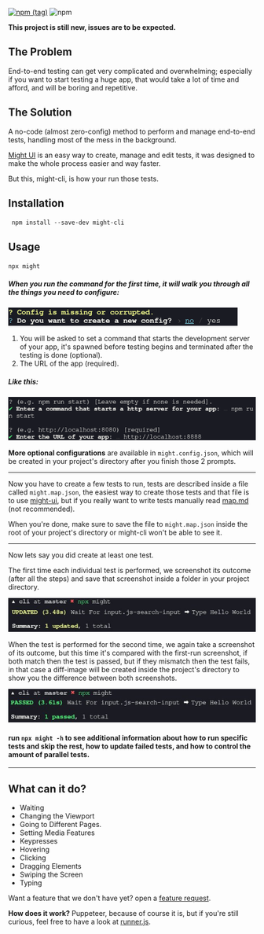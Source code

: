 [![npm (tag)](https://img.shields.io/npm/v/might-cli/latest)](http://npmjs.com/package/might-cli)
![npm](https://img.shields.io/npm/dm/might-cli)

**This project is still new, issues are to be expected.**

## The Problem

End-to-end testing can get very complicated and overwhelming; especially if you want to start testing a huge app, that would take a lot of time and afford, and will be boring and repetitive.

## The Solution

A no-code (almost zero-config) method to perform and manage end-to-end tests, handling most of the mess in the background.

[Might UI](https://github.com/ItsKerolos/Might) is an easy way to create, manage and edit tests, it was designed to make the whole process easier and way faster.

But this, might-cli, is how your run those tests.

## Installation
`
npm install --save-dev might-cli`

## Usage

`npx might`

##### When you run the command for the first time, it will walk you through all the things you need to configure:

[![](./screenshots/1.png)](https://github.com/ItsKerolos/might-cli/raw/master/screenshots/1.png)

1. You will be asked to set a command that starts the development server of your app, it's spawned before testing begins and terminated after the testing is done (optional).
2. The URL of the app (required).

##### Like this:
[![](./screenshots/2.png)](https://github.com/ItsKerolos/might-cli/raw/master/screenshots/2.png)

**More optional configurations** are available in `might.config.json`, which will be created in your project's directory after you finish those 2 prompts.

---

Now you have to create a few tests to run, tests are described inside a file called `might.map.json`, the easiest way to create those tests and that file is to use [might-ui](https://github.com/ItsKerolos/Might), but if you really want to write tests manually read [map.md](https://github.com/ItsKerolos/might-cli/blob/master/map.md) (not recommended).

When you're done, make sure to save the file to `might.map.json` inside the root of your project's directory or might-cli won't be able to see it.

---

Now lets say you did create at least one test.

The first time each individual test is performed, we screenshot its outcome (after all the steps) and save that screenshot inside a folder in your project directory.

[![](./screenshots/3.png)](https://github.com/ItsKerolos/might-cli/raw/master/screenshots/3.png)

When the test is performed for the second time, we again take a screenshot of its outcome, but this time it's compared with the first-run screenshot, if both match then the test is passed, but if they mismatch then the test fails, in that case a diff-image will be created inside the project's directory to show you the difference between both screenshots.

[![](./screenshots/4.png)](https://github.com/ItsKerolos/might-cli/raw/master/screenshots/4.png)

#### run `npx might -h` to see additional information about how to run specific tests and skip the rest, how to update failed tests, and how to control the amount of parallel tests.

---

## What can it do?

- Waiting
- Changing the Viewport
- Going to Different Pages.
- Setting Media Features
- Keypresses
- Hovering
- Clicking
- Dragging Elements
- Swiping the Screen
- Typing

Want a feature that we don't have yet? open a [feature request](https://github.com/ItsKerolos/might-cli/issues/new?template=feature_request.md).

**How does it work?** Puppeteer, because of course it is, but if you're still curious, feel free to have a look at [runner.js](https://github.com/ItsKerolos/might-cli/blob/master/src/runner.js).
